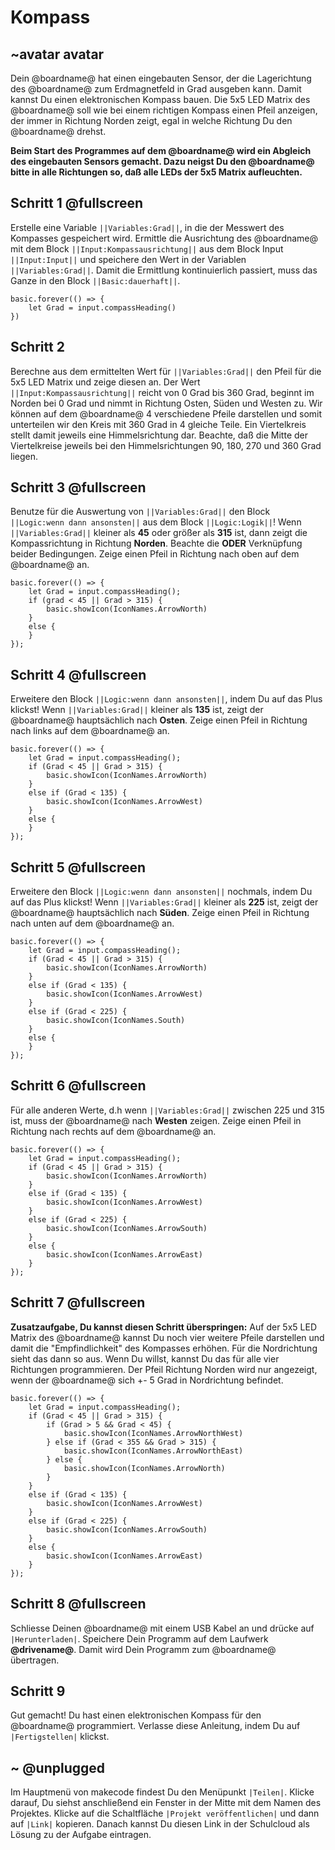 # Kompass

## ~avatar avatar

Dein @boardname@ hat einen eingebauten Sensor, der die Lagerichtung des @boardname@ zum Erdmagnetfeld in Grad ausgeben kann. 
Damit kannst Du einen elektronischen Kompass bauen. Die 5x5 LED Matrix des @boardname@ soll wie bei einem richtigen Kompass 
einen Pfeil anzeigen, der immer in Richtung Norden zeigt, egal in welche Richtung Du den @boardname@ drehst.

**Beim Start des Programmes auf dem @boardname@ wird ein Abgleich des eingebauten Sensors gemacht. Dazu neigst Du den @boardname@ bitte in alle Richtungen so, daß alle LEDs der 5x5 Matrix aufleuchten.**


## Schritt 1 @fullscreen

Erstelle eine Variable ``||Variables:Grad||``, in die der Messwert des Kompasses gespeichert wird.
Ermittle die Ausrichtung des @boardname@ mit dem Block ``||Input:Kompassausrichtung||`` aus dem Block Input ``||Input:Input||``
und speichere den Wert in der Variablen ``||Variables:Grad||``. Damit die Ermittlung kontinuierlich passiert, 
muss das Ganze in den Block  ``||Basic:dauerhaft||``.

```blocks
basic.forever(() => {
    let Grad = input.compassHeading()
})
```

## Schritt 2

Berechne aus dem ermittelten Wert für ``||Variables:Grad||`` den Pfeil für die 5x5 LED Matrix und zeige diesen an.
Der Wert ``||Input:Kompassausrichtung||`` reicht von 0 Grad bis 360 Grad, beginnt im Norden bei 0 Grad 
und nimmt in Richtung Osten, Süden und Westen zu. Wir können auf dem @boardname@ 4 verschiedene Pfeile darstellen und somit
unterteilen wir den Kreis mit 360 Grad in 4 gleiche Teile. Ein Viertelkreis stellt damit jeweils eine Himmelsrichtung dar.
Beachte, daß die Mitte der Viertelkreise jeweils bei den Himmelsrichtungen 90, 180, 270 und 360 Grad liegen. 


## Schritt 3 @fullscreen

Benutze für die Auswertung von ``||Variables:Grad||`` den Block ``||Logic:wenn dann ansonsten||`` aus dem Block ``||Logic:Logik||``!
Wenn ``||Variables:Grad||`` kleiner als **45** oder größer als **315** ist, dann zeigt die Kompassrichtung in Richtung **Norden**. 
Beachte die **ODER** Verknüpfung beider Bedingungen.
Zeige einen Pfeil in Richtung nach oben auf dem @boardname@ an.

```blocks
basic.forever(() => {
    let Grad = input.compassHeading();
    if (grad < 45 || Grad > 315) {
        basic.showIcon(IconNames.ArrowNorth)
    }
    else {
    }
});
```


## Schritt 4 @fullscreen

Erweitere den Block ``||Logic:wenn dann ansonsten||``, indem Du auf das Plus klickst!
Wenn ``||Variables:Grad||`` kleiner als **135** ist, zeigt der @boardname@ hauptsächlich nach **Osten**. 
Zeige einen Pfeil in Richtung nach links auf dem @boardname@ an.

```blocks
basic.forever(() => {
    let Grad = input.compassHeading();
    if (Grad < 45 || Grad > 315) {
        basic.showIcon(IconNames.ArrowNorth)
    }
    else if (Grad < 135) {
        basic.showIcon(IconNames.ArrowWest)
    }
    else {
    }
});
```

## Schritt 5 @fullscreen

Erweitere den Block ``||Logic:wenn dann ansonsten||`` nochmals, indem Du auf das Plus klickst!
Wenn ``||Variables:Grad||`` kleiner als **225** ist, zeigt der @boardname@ hauptsächlich nach **Süden**. 
Zeige einen Pfeil in Richtung nach unten auf dem @boardname@ an.

```blocks
basic.forever(() => {
    let Grad = input.compassHeading();
    if (Grad < 45 || Grad > 315) {
        basic.showIcon(IconNames.ArrowNorth)
    }
    else if (Grad < 135) {
        basic.showIcon(IconNames.ArrowWest)
    }
    else if (Grad < 225) {
        basic.showIcon(IconNames.South)
    }
    else {
    }
});
```


## Schritt 6 @fullscreen

Für alle anderen Werte, d.h wenn ``||Variables:Grad||`` zwischen 225 und 315 ist, muss der @boardname@ nach **Westen** zeigen. 
Zeige einen Pfeil in Richtung nach rechts auf dem @boardname@ an.

```blocks
basic.forever(() => {
    let Grad = input.compassHeading();
    if (Grad < 45 || Grad > 315) {
        basic.showIcon(IconNames.ArrowNorth)
    }
    else if (Grad < 135) {
        basic.showIcon(IconNames.ArrowWest)
    }
    else if (Grad < 225) {
        basic.showIcon(IconNames.ArrowSouth)
    }
    else {
        basic.showIcon(IconNames.ArrowEast)
    }
});
```


## Schritt 7 @fullscreen

**Zusatzaufgabe, Du kannst diesen Schritt überspringen:**
Auf der 5x5 LED Matrix des @boardname@ kannst Du noch vier weitere Pfeile darstellen und damit die "Empfindlichkeit"
des Kompasses erhöhen. Für die Nordrichtung sieht das dann so aus. Wenn Du willst, kannst Du das für alle vier Richtungen programmieren.
Der Pfeil Richtung Norden wird nur angezeigt, wenn der @boardname@ sich +- 5 Grad in Nordrichtung befindet.

```blocks
basic.forever(() => {
    let Grad = input.compassHeading();
    if (Grad < 45 || Grad > 315) {
        if (Grad > 5 && Grad < 45) {
            basic.showIcon(IconNames.ArrowNorthWest)
        } else if (Grad < 355 && Grad > 315) {
            basic.showIcon(IconNames.ArrowNorthEast)
        } else {
            basic.showIcon(IconNames.ArrowNorth)
        }
    }
    else if (Grad < 135) {
        basic.showIcon(IconNames.ArrowWest)
    }
    else if (Grad < 225) {
        basic.showIcon(IconNames.ArrowSouth)
    }
    else {
        basic.showIcon(IconNames.ArrowEast)
    }
});
```


## Schritt 8 @fullscreen

Schliesse Deinen @boardname@ mit einem USB Kabel an und drücke auf ``|Herunterladen|``. Speichere Dein Programm auf dem Laufwerk **@drivename@**. 
Damit wird Dein Programm zum @boardname@ übertragen.


## Schritt 9

Gut gemacht! Du hast einen elektronischen Kompass für den @boardname@ programmiert.
Verlasse diese Anleitung, indem Du auf ``|Fertigstellen|`` klickst. 


## ~ @unplugged
Im Hauptmenü von makecode findest Du den Menüpunkt ``|Teilen|``. 
Klicke darauf, Du siehst anschließend ein Fenster in der Mitte mit dem Namen des Projektes. 
Klicke auf die Schaltfläche ``|Projekt veröffentlichen|`` und dann auf ``|Link|`` kopieren. 
Danach kannst Du diesen Link in der Schulcloud als Lösung zu der Aufgabe eintragen.
